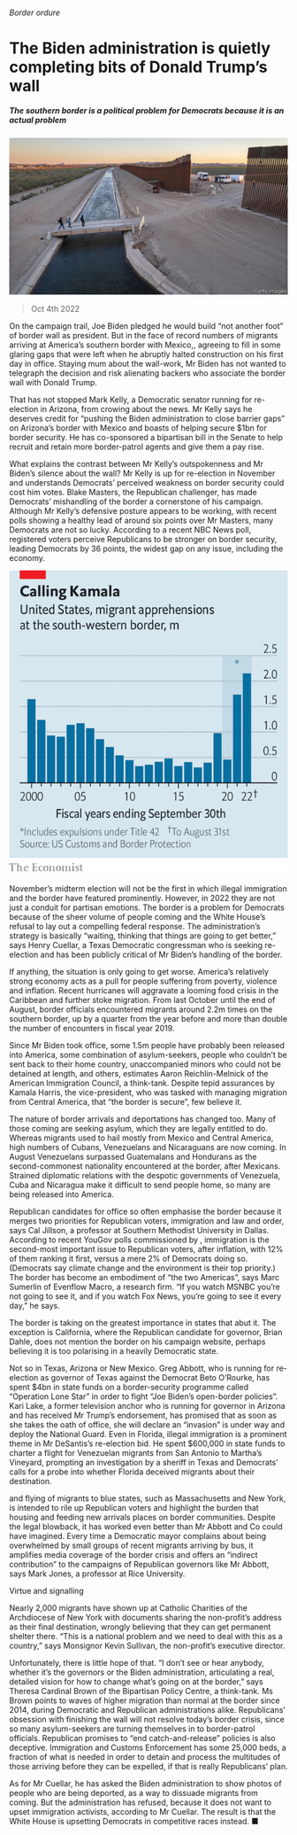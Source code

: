 ###### Border ordure

# The Biden administration is quietly completing bits of Donald Trump’s wall 

##### The southern border is a political problem for Democrats because it is an actual problem 

![image](images/20221008_USP001.jpg) 

> Oct 4th 2022 

On the campaign trail, Joe Biden pledged he would build “not another foot” of border wall as president. But in the face of record numbers of migrants arriving at America’s southern border with Mexico,, agreeing to fill in some glaring gaps that were left when he abruptly halted construction on his first day in office. Staying mum about the wall-work, Mr Biden has not wanted to telegraph the decision and risk alienating backers who associate the border wall with Donald Trump.

That has not stopped Mark Kelly, a Democratic senator running for re-election in Arizona, from crowing about the news. Mr Kelly says he deserves credit for “pushing the Biden administration to close barrier gaps” on Arizona’s border with Mexico and boasts of helping secure $1bn for border security. He has co-sponsored a bipartisan bill in the Senate to help recruit and retain more border-patrol agents and give them a pay rise.

What explains the contrast between Mr Kelly’s outspokenness and Mr Biden’s silence about the wall? Mr Kelly is up for re-election in November and understands Democrats’ perceived weakness on border security could cost him votes. Blake Masters, the Republican challenger, has made Democrats’ mishandling of the border a cornerstone of his campaign. Although Mr Kelly’s defensive posture appears to be working, with recent polls showing a healthy lead of around six points over Mr Masters, many Democrats are not so lucky. According to a recent NBC News poll, registered voters perceive Republicans to be stronger on border security, leading Democrats by 36 points, the widest gap on any issue, including the economy.

![image](images/20221008_USC279.png) 


November’s midterm election will not be the first in which illegal immigration and the border have featured prominently. However, in 2022 they are not just a conduit for partisan emotions. The border is a problem for Democrats because of the sheer volume of people coming and the White House’s refusal to lay out a compelling federal response. The administration’s strategy is basically “waiting, thinking that things are going to get better,” says Henry Cuellar, a Texas Democratic congressman who is seeking re-election and has been publicly critical of Mr Biden’s handling of the border.

If anything, the situation is only going to get worse. America’s relatively strong economy acts as a pull for people suffering from poverty, violence and inflation. Recent hurricanes will aggravate a looming food crisis in the Caribbean and further stoke migration. From last October until the end of August, border officials encountered migrants around 2.2m times on the southern border, up by a quarter from the year before and more than double the number of encounters in fiscal year 2019.

Since Mr Biden took office, some 1.5m people have probably been released into America, some combination of asylum-seekers, people who couldn’t be sent back to their home country, unaccompanied minors who could not be detained at length, and others, estimates Aaron Reichlin-Melnick of the American Immigration Council, a think-tank. Despite tepid assurances by Kamala Harris, the vice-president, who was tasked with managing migration from Central America, that “the border is secure”, few believe it. 

The nature of border arrivals and deportations has changed too. Many of those coming are seeking asylum, which they are legally entitled to do. Whereas migrants used to hail mostly from Mexico and Central America, high numbers of Cubans, Venezuelans and Nicaraguans are now coming. In August Venezuelans surpassed Guatemalans and Hondurans as the second-commonest nationality encountered at the border, after Mexicans. Strained diplomatic relations with the despotic governments of Venezuela, Cuba and Nicaragua make it difficult to send people home, so many are being released into America.

Republican candidates for office so often emphasise the border because it merges two priorities for Republican voters, immigration and law and order, says Cal Jillson, a professor at Southern Methodist University in Dallas. According to recent YouGov polls commissioned by , immigration is the second-most important issue to Republican voters, after inflation, with 12% of them ranking it first, versus a mere 2% of Democrats doing so. (Democrats say climate change and the environment is their top priority.) The border has become an embodiment of “the two Americas”, says Marc Sumerlin of Evenflow Macro, a research firm. “If you watch MSNBC you’re not going to see it, and if you watch Fox News, you’re going to see it every day,” he says.

The border is taking on the greatest importance in states that abut it. The exception is California, where the Republican candidate for governor, Brian Dahle, does not mention the border on his campaign website, perhaps believing it is too polarising in a heavily Democratic state.

Not so in Texas, Arizona or New Mexico. Greg Abbott, who is running for re-election as governor of Texas against the Democrat Beto O’Rourke, has spent $4bn in state funds on a border-security programme called “Operation Lone Star” in order to fight “Joe Biden’s open-border policies”. Kari Lake, a former television anchor who is running for governor in Arizona and has received Mr Trump’s endorsement, has promised that as soon as she takes the oath of office, she will declare an “invasion” is under way and deploy the National Guard. Even in Florida, illegal immigration is a prominent theme in Mr DeSantis’s re-election bid. He spent $600,000 in state funds to charter a flight for Venezuelan migrants from San Antonio to Martha’s Vineyard, prompting an investigation by a sheriff in Texas and Democrats’ calls for a probe into whether Florida deceived migrants about their destination.

and flying of migrants to blue states, such as Massachusetts and New York, is intended to rile up Republican voters and highlight the burden that housing and feeding new arrivals places on border communities. Despite the legal blowback, it has worked even better than Mr Abbott and Co could have imagined. Every time a Democratic mayor complains about being overwhelmed by small groups of recent migrants arriving by bus, it amplifies media coverage of the border crisis and offers an “indirect contribution” to the campaigns of Republican governors like Mr Abbott, says Mark Jones, a professor at Rice University.

Virtue and signalling

Nearly 2,000 migrants have shown up at Catholic Charities of the Archdiocese of New York with documents sharing the non-profit’s address as their final destination, wrongly believing that they can get permanent shelter there. “This is a national problem and we need to deal with this as a country,” says Monsignor Kevin Sullivan, the non-profit’s executive director.

Unfortunately, there is little hope of that. “I don’t see or hear anybody, whether it’s the governors or the Biden administration, articulating a real, detailed vision for how to change what’s going on at the border,” says Theresa Cardinal Brown of the Bipartisan Policy Centre, a think-tank. Ms Brown points to waves of higher migration than normal at the border since 2014, during Democratic and Republican administrations alike. Republicans’ obsession with finishing the wall will not resolve today’s border crisis, since so many asylum-seekers are turning themselves in to border-patrol officials. Republican promises to “end catch-and-release” policies is also deceptive. Immigration and Customs Enforcement has some 25,000 beds, a fraction of what is needed in order to detain and process the multitudes of those arriving before they can be expelled, if that is really Republicans’ plan.

As for Mr Cuellar, he has asked the Biden administration to show photos of people who are being deported, as a way to dissuade migrants from coming. But the administration has refused, because it does not want to upset immigration activists, according to Mr Cuellar. The result is that the White House is upsetting Democrats in competitive races instead. ■


